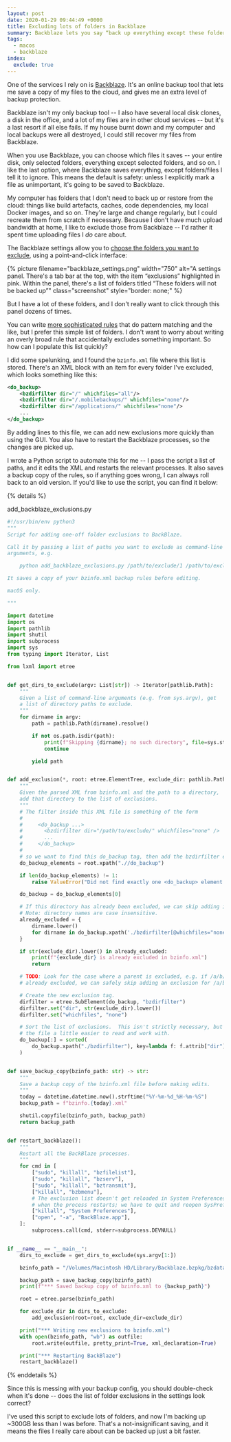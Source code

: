 ```yaml
---
layout: post
date: 2020-01-29 09:44:49 +0000
title: Excluding lots of folders in Backblaze
summary: Backblaze lets you say “back up everything except these folders”. How do you tell it you have lots of folders you want it to ignore?
tags:
  - macos
  - backblaze
index:
  exclude: true
---
```


One of the services I rely on is [Backblaze].
It's an online backup tool that lets me save a copy of my files to the cloud, and gives me an extra level of backup protection.

[Backblaze]: https://www.backblaze.com/

Backblaze isn't my only backup tool -- I also have several local disk clones, a disk in the office, and a lot of my files are in other cloud services -- but it's a last resort if all else fails.
If my house burnt down and my computer and local backups were all destroyed, I could still recover my files from Backblaze.

When you use Backblaze, you can choose which files it saves -- your entire disk, only selected folders, everything except selected folders, and so on.
I like the last option, where Backblaze saves everything, except folders/files I tell it to ignore.
This means the default is safety: unless I explicitly mark a file as unimportant, it's going to be saved to Backblaze.

My computer has folders that I don't need to back up or restore from the cloud: things like build artefacts, caches, code dependencies, my local Docker images, and so on.
They're large and change regularly, but I could recreate them from scratch if necessary.
Because I don't have much upload bandwidth at home, I like to exclude those from Backblaze -- I'd rather it spent time uploading files I *do* care about.

The Backblaze settings allow you to [choose the folders you want to exclude](https://help.backblaze.com/hc/en-us/articles/217664948-How-do-I-exclude-folders-file-types-or-file-sizes-), using a point-and-click interface:

{%
  picture
  filename="backblaze_settings.png"
  width="750"
  alt="A settings panel. There's a tab bar at the top, with the item “exclusions” highlighted in pink. Within the panel, there's a list of folders titled “These folders will not be backed up”"
  class="screenshot"
  style="border: none;"
%}

But I have a lot of these folders, and I don't really want to click through this panel dozens of times.

You can write [more sophisticated rules](https://help.backblaze.com/hc/en-us/articles/220973007-Advanced-Topic-Setting-Custom-Exclusions-via-XML) that do pattern matching and the like, but I prefer this simple list of folders.
I don't want to worry about writing an overly broad rule that accidentally excludes something important.
So how can I populate this list quickly?

I did some spelunking, and I found the `bzinfo.xml` file where this list is stored.
There's an XML block with an item for every folder I've excluded, which looks something like this:

```xml
<do_backup>
    <bzdirfilter dir="/" whichfiles="all"/>
    <bzdirfilter dir="/.mobilebackups/" whichfiles="none"/>
    <bzdirfilter dir="/applications/" whichfiles="none"/>
    ...
</do_backup>
```

By adding lines to this file, we can add new exclusions more quickly than using the GUI.
You also have to restart the Backblaze processes, so the changes are picked up.

I wrote a Python script to automate this for me -- I pass the script a list of paths, and it edits the XML and restarts the relevant processes.
It also saves a backup copy of the rules, so if anything goes wrong, I can always roll back to an old version.
If you'd like to use the script, you can find it below:

{% details %}
<summary>add_backblaze_exclusions.py</summary>

```python
#!/usr/bin/env python3
"""
Script for adding one-off folder exclusions to BackBlaze.

Call it by passing a list of paths you want to exclude as command-line
arguments, e.g.

    python add_backblaze_exclusions.py /path/to/exclude/1 /path/to/exclude/2

It saves a copy of your bzinfo.xml backup rules before editing.

macOS only.

"""

import datetime
import os
import pathlib
import shutil
import subprocess
import sys
from typing import Iterator, List

from lxml import etree


def get_dirs_to_exclude(argv: List[str]) -> Iterator[pathlib.Path]:
    """
    Given a list of command-line arguments (e.g. from sys.argv), get
    a list of directory paths to exclude.
    """
    for dirname in argv:
        path = pathlib.Path(dirname).resolve()

        if not os.path.isdir(path):
            print(f"Skipping {dirname}; no such directory", file=sys.stderr)
            continue

        yield path


def add_exclusion(*, root: etree.ElementTree, exclude_dir: pathlib.Path):
    """
    Given the parsed XML from bzinfo.xml and the path to a directory,
    add that directory to the list of exclusions.
    """
    # The filter inside this XML file is something of the form
    #
    #     <do_backup ...>
    #       <bzdirfilter dir="/path/to/exclude/" whichfiles="none" />
    #       ...
    #     </do_backup>
    #
    # so we want to find this do_backup tag, then add the bzdirfilter elements.
    do_backup_elements = root.xpath(".//do_backup")

    if len(do_backup_elements) != 1:
        raise ValueError("Did not find exactly one <do_backup> element in bzinfo.xml")

    do_backup = do_backup_elements[0]

    # If this directory has already been excluded, we can skip adding it again.
    # Note: directory names are case insensitive.
    already_excluded = {
        dirname.lower()
        for dirname in do_backup.xpath('./bzdirfilter[@whichfiles="none"]/@dir')
    }

    if str(exclude_dir).lower() in already_excluded:
        print(f"{exclude_dir} is already excluded in bzinfo.xml")
        return

    # TODO: Look for the case where a parent is excluded, e.g. if /a/b/c is
    # already excluded, we can safely skip adding an exclusion for /a/b/c/d/e.

    # Create the new exclusion tag.
    dirfilter = etree.SubElement(do_backup, "bzdirfilter")
    dirfilter.set("dir", str(exclude_dir).lower())
    dirfilter.set("whichfiles", "none")

    # Sort the list of exclusions.  This isn't strictly necessary, but makes
    # the file a little easier to read and work with.
    do_backup[:] = sorted(
        do_backup.xpath("./bzdirfilter"), key=lambda f: f.attrib["dir"]
    )


def save_backup_copy(bzinfo_path: str) -> str:
    """
    Save a backup copy of the bzinfo.xml file before making edits.
    """
    today = datetime.datetime.now().strftime("%Y-%m-%d_%H-%m-%S")
    backup_path = f"bzinfo.{today}.xml"

    shutil.copyfile(bzinfo_path, backup_path)
    return backup_path


def restart_backblaze():
    """
    Restart all the BackBlaze processes.
    """
    for cmd in [
        ["sudo", "killall", "bzfilelist"],
        ["sudo", "killall", "bzserv"],
        ["sudo", "killall", "bztransmit"],
        ["killall", "bzbmenu"],
        # The exclusion list doesn't get reloaded in System Preferences
        # when the process restarts; we have to quit and reopen SysPrefs.
        ["killall", "System Preferences"],
        ["open", "-a", "BackBlaze.app"],
    ]:
        subprocess.call(cmd, stderr=subprocess.DEVNULL)


if __name__ == "__main__":
    dirs_to_exclude = get_dirs_to_exclude(sys.argv[1:])

    bzinfo_path = "/Volumes/Macintosh HD/Library/Backblaze.bzpkg/bzdata/bzinfo.xml"

    backup_path = save_backup_copy(bzinfo_path)
    print(f"*** Saved backup copy of bzinfo.xml to {backup_path}")

    root = etree.parse(bzinfo_path)

    for exclude_dir in dirs_to_exclude:
        add_exclusion(root=root, exclude_dir=exclude_dir)

    print("*** Writing new exclusions to bzinfo.xml")
    with open(bzinfo_path, "wb") as outfile:
        root.write(outfile, pretty_print=True, xml_declaration=True)

    print("*** Restarting BackBlaze")
    restart_backblaze()
```

{% enddetails %}

Since this is messing with your backup config, you should double-check when it's done -- does the list of folder exclusions in the settings look correct?

I've used this script to exclude lots of folders, and now I'm backing up ~300GB less than I was before.
That's a not-insignificant saving, and it means the files I really care about can be backed up just a bit faster.
